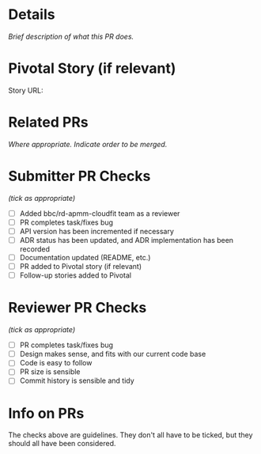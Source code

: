 # Details
_Brief description of what this PR does._

# Pivotal Story (if relevant)
Story URL:

# Related PRs
_Where appropriate. Indicate order to be merged._

# Submitter PR Checks
_(tick as appropriate)_

- [ ] Added bbc/rd-apmm-cloudfit team as a reviewer
- [ ] PR completes task/fixes bug
- [ ] API version has been incremented if necessary
- [ ] ADR status has been updated, and ADR implementation has been recorded
- [ ] Documentation updated (README, etc.)
- [ ] PR added to Pivotal story (if relevant)
- [ ] Follow-up stories added to Pivotal

# Reviewer PR Checks
_(tick as appropriate)_

- [ ] PR completes task/fixes bug
- [ ] Design makes sense, and fits with our current code base
- [ ] Code is easy to follow
- [ ] PR size is sensible
- [ ] Commit history is sensible and tidy

# Info on PRs
The checks above are guidelines. They don't all have to be ticked, but they should all have been considered.
